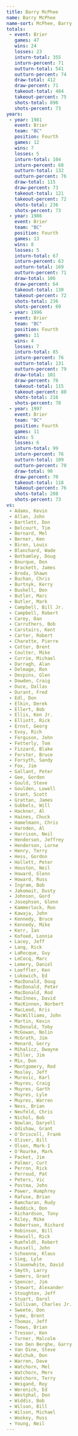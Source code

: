 ```yaml
---
title: Barry McPhee
name: Barry McPhee
name-sort: McPhee, Barry
totals:
 - event: Brier
   games: 47
   wins: 24
   losses: 23
   inturn-total: 355
   inturn-percent: 71
   outturn-total: 541
   outturn-percent: 74
   draw-total: 412
   draw-percent: 71
   takeout-total: 484
   takeout-percent: 75
   shots-total: 896
   shots-percent: 73
years:
 - year: 1981
   event: Brier
   team: "BC"
   position: Fourth
   games: 12
   wins: 7
   losses: 5
   inturn-total: 104
   inturn-percent: 68
   outturn-total: 132
   outturn-percent: 76
   draw-total: 115
   draw-percent: 73
   takeout-total: 121
   takeout-percent: 72
   shots-total: 236
   shots-percent: 73
 - year: 1986
   event: Brier
   team: "BC"
   position: Fourth
   games: 13
   wins: 8
   losses: 5
   inturn-total: 67
   inturn-percent: 63
   outturn-total: 169
   outturn-percent: 71
   draw-total: 106
   draw-percent: 64
   takeout-total: 130
   takeout-percent: 72
   shots-total: 236
   shots-percent: 69
 - year: 1996
   event: Brier
   team: "BC"
   position: Fourth
   games: 11
   wins: 4
   losses: 7
   inturn-total: 85
   inturn-percent: 76
   outturn-total: 131
   outturn-percent: 79
   draw-total: 101
   draw-percent: 76
   takeout-total: 115
   takeout-percent: 80
   shots-total: 216
   shots-percent: 78
 - year: 1997
   event: Brier
   team: "BC"
   position: Fourth
   games: 11
   wins: 5
   losses: 6
   inturn-total: 99
   inturn-percent: 76
   outturn-total: 109
   outturn-percent: 70
   draw-total: 90
   draw-percent: 70
   takeout-total: 118
   takeout-percent: 76
   shots-total: 208
   shots-percent: 73
vs:
 - Adams, Kevin
 - Allan, John
 - Bartlett, Don
 - Belcourt, Tim
 - Bernard, Mel
 - Berner, Ken
 - Biron, Louis
 - Blanchard, Wade
 - Bothamley, Doug
 - Bourque, Don
 - Brackett, James
 - Broda, Shawn
 - Buchan, Chris
 - Burtnyk, Kerry
 - Bushell, Don
 - Butler, Marc
 - Butler, Mark
 - Campbell, Bill Jr.
 - Campbell, Robert
 - Carey, Dan
 - Carruthers, Bob
 - Carstairs, Kent
 - Carter, Robert
 - Charette, Pierre
 - Cotter, Brent
 - Coulter, Mike
 - Currie, Michael
 - Darragh, Alan
 - Delmage, Ron
 - Despins, Glen
 - Dowden, Craig
 - Duce, Dallas
 - Durant, Fred
 - Edl, Don
 - Elkin, Derek
 - Ellert, Bob
 - Ellis, Ken Jr.
 - Elliott, Rick
 - Ernst, Georg
 - Evoy, Rich
 - Ferguson, John
 - Fetterly, Tom
 - Fizzard, Blake
 - Forster, Bruce
 - Forsyth, Sandy
 - Fox, Jim
 - Gallant, Peter
 - Gee, Gordon
 - Gould, Steve
 - Goulden, Lowell
 - Grant, Scott
 - Grattan, James
 - Gubbels, Will
 - Hackner, Al
 - Haines, Chuck
 - Hamelmann, Chris
 - Harnden, Al
 - Harrison, Neil
 - Henderson, Jeffrey
 - Henderson, Lorne
 - Henry, Terry
 - Hess, Gordon
 - Hollett, Peter
 - Houston, Neil
 - Howard, Glenn
 - Howard, Russ
 - Ingram, Bob
 - Jakomait, Dusty
 - Johnson, Gord
 - Josephson, Glenn
 - Kammerlock, Ron
 - Kawaja, John
 - Kennedy, Bruce
 - Kennedy, Mike
 - Kerr, Ian
 - Kofoed, Lonnie
 - Lacey, Jeff
 - Lang, Rick
 - LaRocque, Guy
 - LeCocq, Marc
 - Lemery, Daniel
 - Loeffler, Ken
 - Lukowich, Ed
 - MacDonald, Doug
 - MacDonald, Peter
 - MacDonald, Rod
 - MacInnes, David
 - MacKinnon, Norbert
 - MacLeod, Kris
 - MacWilliams, John
 - Martin, Kevin
 - McDonald, Toby
 - McGowan, Nolin
 - McGrath, Jim
 - Menard, Gerry
 - Mihalicz, Dwayne
 - Miller, Jim
 - Mix, Don
 - Montgomery, Rod
 - Mosley, Jeff
 - Murovic, Karl
 - Muyres, Craig
 - Muyres, Garth
 - Muyres, Lyle
 - Muyres, Warren
 - Ness, Brian
 - Neufeld, Chris
 - Nichol, Bob
 - Nowlan, Daryell
 - Odishaw, Grant
 - O'Driscoll, Frank
 - Oliver, Bill
 - Olson, Mark-1
 - O'Rourke, Mark
 - Packet, Jim
 - Palmer, Curt
 - Perron, Rick
 - Perroud, Pat
 - Peters, Vic
 - Postma, John
 - Power, Humphrey
 - Rafuse, Brian
 - Ramcharan, Rudy
 - Reddick, Don
 - Richardson, Tony
 - Riley, Mike
 - Robertson, Richard
 - Robinson, Bill
 - Rowsell, Rick
 - Rumfeldt, Robert
 - Russell, John
 - Schoenne, Klaus
 - Sieg, Lyle
 - Slauenwhite, David
 - Smyth, Larry
 - Somers, Grant
 - Spencer, Jim
 - Stewart, Alexander
 - Stoughton, Jeff
 - Stuart, Darol
 - Sullivan, Charles Jr.
 - Sweete, Don
 - Syme, Brent
 - Thomas, Jeff
 - Toews, Brian
 - Tresoor, Ken
 - Turner, Malcolm
 - Van Den Berghe, Garry
 - Van Dine, Steve
 - Walchuk, Don
 - Warren, Dave
 - Watchorn, Mel
 - Watchorn, Merv
 - Watchorn, Terry
 - Weigand, Roy
 - Werenich, Ed
 - Westphal, Don
 - Widdis, Bob
 - Wilson, Bill
 - Wilson, Michael
 - Wookey, Russ
 - Young, Neil
---
```


